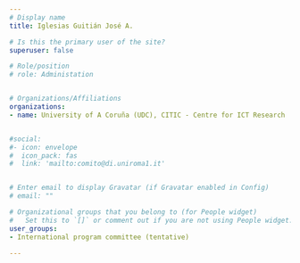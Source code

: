 ```yaml
---
# Display name
title: Iglesias Guitián José A.

# Is this the primary user of the site?
superuser: false

# Role/position
# role: Administation


# Organizations/Affiliations
organizations:
- name: University of A Coruña (UDC), CITIC - Centre for ICT Research


#social:
#- icon: envelope
#  icon_pack: fas
#  link: 'mailto:comito@di.uniroma1.it'


# Enter email to display Gravatar (if Gravatar enabled in Config)
# email: ""

# Organizational groups that you belong to (for People widget)
#   Set this to `[]` or comment out if you are not using People widget.
user_groups:
- International program committee (tentative)

---
```

